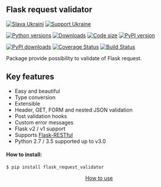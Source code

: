 ## Flask request validator

[![Slava Ukraini](https://img.shields.io/badge/Slava-Ukraini-FFD500?style=flat&labelColor=005BBB)](https://bank.gov.ua/en/news/all/natsionalniy-bank-vidkriv-spetsrahunok-dlya-zboru-koshtiv-na-potrebi-armiyi) [![Support Ukraine](https://img.shields.io/badge/Support-Ukraine-FFD500?style=flat&labelColor=005BBB)](https://opensource.fb.com/support-ukraine)

[![Python versions](https://img.shields.io/pypi/pyversions/flask_request_validator.svg?logo=python&logoColor=81B441)](https://pypi.org/project/flask-request-validator/)
[![Downloads](https://static.pepy.tech/badge/flask_request_validator)](https://pepy.tech/project/pony/month)
[![Code size](https://img.shields.io/github/languages/code-size/d-ganchar/flask_request_validator.svg?logo=Dropbox&logoColor=ACD2F6)](https://github.com/d-ganchar/flask_request_validator)
[![PyPI version](https://img.shields.io/pypi/v/flask_request_validator.svg?logo=pypi&logoColor=FFE200)](https://pypi.org/project/flask-request-validator/)

[![PyPI downloads](https://img.shields.io/pypi/dm/flask_request_validator.svg?logo=docusign&logoColor=FFE200)](https://pypi.org/project/flask-request-validator/)
[![Coverage Status](https://img.shields.io/coveralls/d-ganchar/flask_request_validator/badge.svg?branch=master&logo=google-analytics)](https://coveralls.io/github/d-ganchar/flask_request_validator?branch=master)
[![Build Status](https://img.shields.io/travis/d-ganchar/flask_request_validator/master?label=Travis%20CI&logo=travis)](https://www.travis-ci.com/github/d-ganchar/flask_request_validator)

Package provide possibility to validate of Flask request.

Key features
------------
- Easy and beautiful
- Type conversion
- Extensible
- Header, GET, FORM and nested JSON validation
- Post validation hooks
- Custom error messages
- Flask v2 / v1 support
- Supports [Flask-RESTful](https://flask-restful.readthedocs.io/en/latest/)
- Python 2.7 / 3.5 supported up to v3.0

#### How to install:

```
$ pip install flask_request_validator
```

<p style="text-align:center">
    <a href="https://github.com/d-ganchar/flask_request_validator/wiki">How to use</a>
</p>
